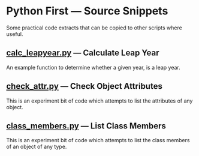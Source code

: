 <a id="py1st-src-simple"></a>
# Python First — Source Snippets

Some practical code extracts that can be copied to other scripts where useful.

## [**calc_leapyear.py**](./calc_leapyear.py) — Calculate Leap Year

An example function to determine whether a given year, is a leap year.

## [**check_attr.py**](./check_attr.py) — Check Object Attributes

This is an experiment bit of code which attempts to list the attributes of any object.

## [**class_members.py**](./class_members.py) — List Class Members 

This is an experiment bit of code which attempts to list the class members of an object of any type.
